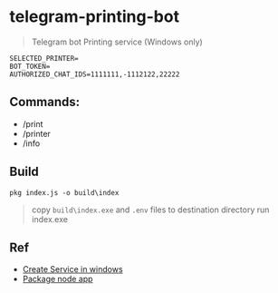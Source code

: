 # telegram-printing-bot

> Telegram bot Printing service (Windows only)

```.env
SELECTED_PRINTER=
BOT_TOKEN=
AUTHORIZED_CHAT_IDS=1111111,-1112122,22222
```

## Commands:

- /print
- /printer
- /info

## Build 

`pkg index.js -o build\index`

> copy `build\index.exe` and `.env` files to destination directory run index.exe

## Ref
- [Create Service in windows](https://stackoverflow.com/questions/3582108/create-windows-service-from-executable)
- [Package node app](https://stackoverflow.com/questions/67897358/compile-nodejs-to-binary)
